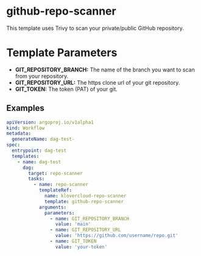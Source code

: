 # github-repo-scanner
This template uses Trivy to scan your private/public GitHub repository.

# Template Parameters
- **GIT_REPOSITORY_BRANCH:** The name of the branch you want to scan from your repository.
- **GIT_REPOSITORY_URL:** The https clone url of your git repository.
- **GIT_TOKEN:** The token (PAT) of your git.

## Examples
```yaml  
apiVersion: argoproj.io/v1alpha1
kind: Workflow
metadata:
  generateName: dag-test-
spec:
  entrypoint: dag-test
  templates:
    - name: dag-test
      dag:
        target: repo-scanner
        tasks:
          - name: repo-scanner
            templateRef:
              name: klovercloud-repo-scanner
              template: github-repo-scanner
            arguments:
              parameters:
                - name: GIT_REPOSITORY_BRANCH
                  value: 'main'
                - name: GIT_REPOSITORY_URL
                  value: 'https://github.com/username/repo.git'
                - name: GIT_TOKEN
                  value: 'your-token'
```